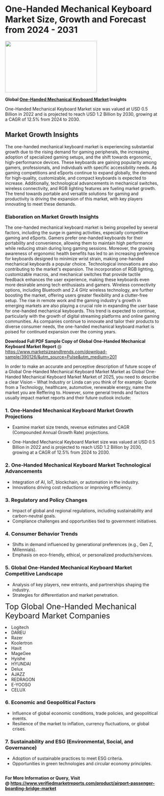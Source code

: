 <H1>One-Handed Mechanical Keyboard Market Size, Growth and Forecast from 2024 - 2031</H1><img class="aligncenter size-medium wp-image-584254" src="https://thirdeyenews.in/wp-content/uploads/2024/09/Global-Market-Research-300x168.jpeg" alt="" width="300" height="168" /><p><strong>Global&nbsp;<a href="https://www.marketsizeandtrends.com/download-sample/390126/&amp;utm_source=Pulse&amp;utm_medium=201">One-Handed Mechanical Keyboard Market</a> Insights</strong></p><p>One-Handed Mechanical Keyboard Market size was valued at USD 0.5 Billion in 2022 and is projected to reach USD 1.2 Billion by 2030, growing at a CAGR of 12.5% from 2024 to 2030.</p><p><h2>Market Growth Insights</h2> The one-handed mechanical keyboard market is experiencing substantial growth due to the rising demand for gaming peripherals, the increasing adoption of specialized gaming setups, and the shift towards ergonomic, high-performance devices. These keyboards are gaining popularity among gamers, professionals, and individuals with specific accessibility needs. As gaming competitions and eSports continue to expand globally, the demand for high-quality, customizable, and compact keyboards is expected to increase. Additionally, technological advancements in mechanical switches, wireless connectivity, and RGB lighting features are fueling market growth. The trend towards portable and versatile solutions for gaming and productivity is driving the expansion of this market, with key players innovating to meet these demands. <h3>Elaboration on Market Growth Insights</h3> The one-handed mechanical keyboard market is being propelled by several factors, including the surge in gaming activities, especially competitive gaming and eSports. Gamers prefer one-handed keyboards for their portability and convenience, allowing them to maintain high performance while reducing strain during long gaming sessions. Moreover, the growing awareness of ergonomic health benefits has led to an increasing preference for keyboards designed to minimize wrist strain, making one-handed mechanical keyboards a popular choice. Technological innovations are also contributing to the market's expansion. The incorporation of RGB lighting, customizable macros, and mechanical switches that provide tactile feedback enhances the user experience, making these keyboards even more desirable among tech enthusiasts and gamers. Wireless connectivity options, including Bluetooth and 2.4 GHz wireless technology, are further boosting the market, offering users greater flexibility and a clutter-free setup. The rise in remote work and the gaming industry's growth in emerging markets are also playing a crucial role in expanding the user base for one-handed mechanical keyboards. This trend is expected to continue, particularly with the growth of digital streaming platforms and online gaming communities. As companies continue to innovate and tailor their products to diverse consumer needs, the one-handed mechanical keyboard market is poised for continued expansion over the coming years. </p><p><span class=""><strong>Download Full PDF Sample Copy of Global One-Handed Mechanical Keyboard Market Report</strong> @ <a href="https://www.marketsizeandtrends.com/download-sample/390126/&amp;utm_source=Pulse&amp;utm_medium=201" target="_blank">https://www.marketsizeandtrends.com/download-sample/390126/&amp;utm_source=Pulse&amp;utm_medium=201</a></span></p><p>In order to make an accurate and perceptive description of future scope of a Global&nbsp;One-Handed Mechanical Keyboard Market Market as Global&nbsp;One-Handed Mechanical Keyboard Market Market of 2025, you need to describe a clear Vision &ndash; What Industry or Linda can you think of for example: Quote from a Technology, healthcare, automotive, renewable energy, name the market you are Reffering to. However, some general trends and factors usually impact market reports and their future outlook include:</p><h3>1.&nbsp;<strong>One-Handed Mechanical Keyboard Market Growth Projections</strong></h3><ul><li>Examine market size trends, revenue estimates and CAGR (Compounded Annual Growth Rate) projections.</li><li><p>One-Handed Mechanical Keyboard Market size was valued at USD 0.5 Billion in 2022 and is projected to reach USD 1.2 Billion by 2030, growing at a CAGR of 12.5% from 2024 to 2030.</p></li></ul><h3>2.&nbsp;<strong>One-Handed Mechanical Keyboard Market Technological Advancements</strong></h3><ul><li>Integration of AI, IoT, blockchain, or automation in the industry.</li><li>Innovations driving cost reductions or improving efficiency.</li></ul><h3>3.&nbsp;<strong>Regulatory and Policy Changes</strong></h3><ul><li>Impact of global and regional regulations, including sustainability and carbon-neutral goals.</li><li>Compliance challenges and opportunities tied to government initiatives.</li></ul><h3>4.&nbsp;<strong>Consumer Behavior Trends</strong></h3><ul><li>Shifts in demand influenced by generational preferences (e.g., Gen Z, Millennials).</li><li>Emphasis on eco-friendly, ethical, or personalized products/services.</li></ul><h3>5.&nbsp;<strong>Global One-Handed Mechanical Keyboard Market Competitive Landscape</strong></h3><ul><li>Analysis of key players, new entrants, and partnerships shaping the industry.</li><li>Strategies for differentiation and market penetration.</li></ul><p data-pm-slice="1 1 []"><span style="color: inherit; font-family: inherit; font-size: 25px;">Top Global One-Handed Mechanical Keyboard Market Companies</span></p><div class="" data-test-id=""><p><li>Logitech</li><li> DAREU</li><li> Razer</li><li> Koolertron</li><li> Havit</li><li> MageGee</li><li> Hyishe</li><li> HYUNDAI</li><li> Delux</li><li> AJAZZ</li><li> REDRAGON</li><li> E-YOOSO</li><li> CELUX</li></p></div><h3>6.&nbsp;<strong>Economic and Geopolitical Factors</strong></h3><ul><li>Influence of global economic conditions, trade policies, and geopolitical events.</li><li>Resilience of the market to inflation, currency fluctuations, or global crises.</li></ul><h3>7.&nbsp;<strong>Sustainability and ESG (Environmental, Social, and Governance)</strong></h3><ul><li>Adoption of sustainable practices to meet ESG criteria.</li><li>Opportunities in green technologies and circular economy principles.</li></ul><h2><strong style="font-size: 14px;">For More Information or Query, Visit @&nbsp;</strong><a style="background-color: #ffffff; font-size: 14px;" href="https://www.marketsizeandtrends.com/report/one-handed-mechanical-keyboard-market/" target="_blank">https://www.verifiedmarketreports.com/product/airport-passenger-boarding-bridge-market</a></h2>
